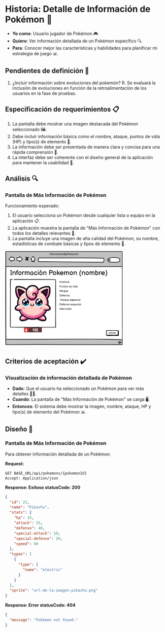# Historia: Detalle de Información de Pokémon 📖

- **Yo como**: Usuario jugador de Pokémon 🎮
- **Quiero**: Ver información detallada de un Pokémon específico 🔍
- **Para**: Conocer mejor las características y habilidades para planificar mi estrategia de juego 📊.

## Pendientes de definición 📝

1. ¿Incluir información sobre evoluciones del pokemón?
   R. Se evaluará la inclusión de evoluciones en función de la retroalimentación de los usuarios en la fase de pruebas.

## Especificación de requerimientos 📋

1. La pantalla debe mostrar una imagen destacada del Pokémon seleccionado 🖼️.
2. Debe incluir información básica como el nombre, ataque, puntos de vida (HP) y tipo(s) de elemento 📄.
3. La información debe ser presentada de manera clara y concisa para una rápida comprensión 🧐.
4. La interfaz debe ser coherente con el diseño general de la aplicación para mantener la usabilidad 🎨.

## Análisis 🔍

### Pantalla de Más Información de Pokémon

Funcionamiento esperado:

1. El usuario selecciona un Pokémon desde cualquier lista o equipo en la aplicación 📋.
2. La aplicación muestra la pantalla de "Más Información de Pokémon" con todos los detalles relevantes 📑.
3. La pantalla incluye una imagen de alta calidad del Pokémon, su nombre, estadísticas de combate básicas y tipos de elemento 🌟.

![Información detallada de Pokémon](../imagenes/visualizacion_informacion_pokemon.png)

## Criterios de aceptación ✔️

### Visualización de información detallada de Pokémon

- **Dado**: Que el usuario ha seleccionado un Pokémon para ver más detalles 🕵️‍♂️.
- **Cuando**: La pantalla de "Más Información de Pokémon" se carga 🖥️.
- **Entonces**: El sistema debe mostrar la imagen, nombre, ataque, HP y tipo(s) de elemento del Pokémon 📊.

## Diseño 🎨

### Pantalla de Más Información de Pokémon

Para obtener información detallada de un Pokémon:

**Request:**
```http
GET BASE_URL/api/pokemons/{pokemonId}
Accept: Application/json
```

**Response: Exitoso statusCode: 200**
```json
{
  "id": 25,
  "name": "Pikachu",
  "stats": {
    "hp": 35,
    "attack": 55,
    "defense": 40,
    "special-attack": 50,
    "special-defense": 50,
    "speed": 90
  },
  "types": [
    {
      "type": {
        "name": "electric"
      }
    }
  ],
  "sprite": "url-de-la-imagen-pikachu.png"
}
```

**Response: Error statusCode: 404**
```json
{
  "message": "Pokémon not found."
}
```
